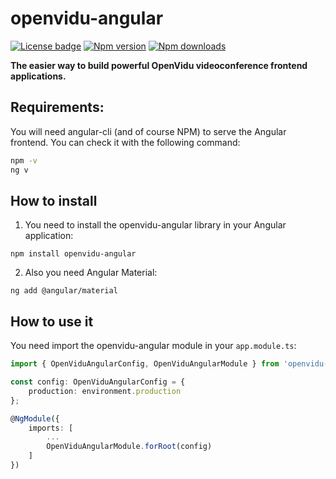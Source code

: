 # openvidu-angular

[![License badge](https://img.shields.io/badge/license-Apache2-orange.svg)](http://www.apache.org/licenses/LICENSE-2.0)
[![Npm version](https://img.shields.io/npm/v/openvidu-angular?label=npm-version)](https://npmjs.org/package/openvidu-angular)
[![Npm downloads](https://img.shields.io/npm/dw/openvidu-angular?label=npm2-downloads)](https://npmjs.org/package/openvidu-angular)

**The easier way to build powerful OpenVidu videoconference frontend applications.**

## Requirements:

You will need angular-cli (and of course NPM) to serve the Angular frontend. You can check it with the following command:

```bash
npm -v
ng v
```

## How to install

1. You need to install the openvidu-angular library in your Angular application:

```
npm install openvidu-angular
```

2. Also you need Angular Material:

```
ng add @angular/material
```

## How to use it


You need import the openvidu-angular module in your `app.module.ts`:

```typescript
import { OpenViduAngularConfig, OpenViduAngularModule } from 'openvidu-angular';

const config: OpenViduAngularConfig = {
    production: environment.production
};

@NgModule({
    imports: [
        ...
        OpenViduAngularModule.forRoot(config)
    ]
})
```